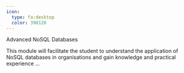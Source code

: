 ```yaml
---
icon:
  type: fa:desktop
  color: 398126
---
```

Advanced NoSQL Databases

This module will facilitate the student to understand the application of NoSQL databases in organisations and gain knowledge and practical experience  ... 
